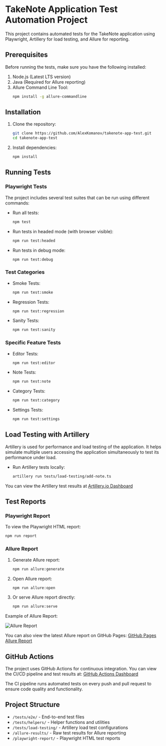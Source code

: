 # TakeNote Application Test Automation Project

This project contains automated tests for the TakeNote application using Playwright, Artillery for load testing, and Allure for reporting.

## Prerequisites

Before running the tests, make sure you have the following installed:

1. Node.js (Latest LTS version)
2. Java (Required for Allure reporting)
3. Allure Command Line Tool:
   ```bash
   npm install -g allure-commandline
   ```

## Installation

1. Clone the repository:
   ```bash
   git clone https://github.com/AlexKomanov/takenote-app-test.git
   cd takenote-app-test
   ```

2. Install dependencies:
   ```bash
   npm install
   ```

## Running Tests

### Playwright Tests

The project includes several test suites that can be run using different commands:

- Run all tests:
  ```bash
  npm test
  ```

- Run tests in headed mode (with browser visible):
  ```bash
  npm run test:headed
  ```

- Run tests in debug mode:
  ```bash
  npm run test:debug
  ```

### Test Categories

- Smoke Tests:
  ```bash
  npm run test:smoke
  ```

- Regression Tests:
  ```bash
  npm run test:regression
  ```

- Sanity Tests:
  ```bash
  npm run test:sanity
  ```

### Specific Feature Tests

- Editor Tests:
  ```bash
  npm run test:editor
  ```

- Note Tests:
  ```bash
  npm run test:note
  ```

- Category Tests:
  ```bash
  npm run test:category
  ```

- Settings Tests:
  ```bash
  npm run test:settings
  ```

## Load Testing with Artillery

Artillery is used for performance and load testing of the application. It helps simulate multiple users accessing the application simultaneously to test its performance under load.

- Run Artillery tests locally:
  ```bash
  artillery run tests/load-testing/add-note.ts
  ```

You can view the Artillery test results at [Artillery.io Dashboard](https://app.artillery.io/share/sh_ae456781bed86d44e40a22d746050448463275a9ec6d0e6f5bdc0114728ec6c8)

## Test Reports

### Playwright Report
To view the Playwright HTML report:
```bash
npm run report
```

### Allure Report
1. Generate Allure report:
   ```bash
   npm run allure:generate
   ```

2. Open Allure report:
   ```bash
   npm run allure:open
   ```

3. Or serve Allure report directly:
   ```bash
   npm run allure:serve
   ```

Example of Allure Report:

![Allure Report](https://github.com/user-attachments/assets/ea4d21be-c39d-43e1-bee6-618f94ec28b0)


You can also view the latest Allure report on GitHub Pages:
[GitHub Pages Allure Report](https://alexkomanov.github.io/takenote-app-test/4/index.html)

## GitHub Actions

The project uses GitHub Actions for continuous integration. You can view the CI/CD pipeline and test results at:
[GitHub Actions Dashboard](https://github.com/AlexKomanov/takenote-app-test/actions)

The CI pipeline runs automated tests on every push and pull request to ensure code quality and functionality.

## Project Structure

- `/tests/e2e/` - End-to-end test files
- `/tests/helpers/` - Helper functions and utilities
- `/tests/load-testing/` - Artillery load test configurations
- `/allure-results/` - Raw test results for Allure reporting
- `/playwright-report/` - Playwright HTML test reports
